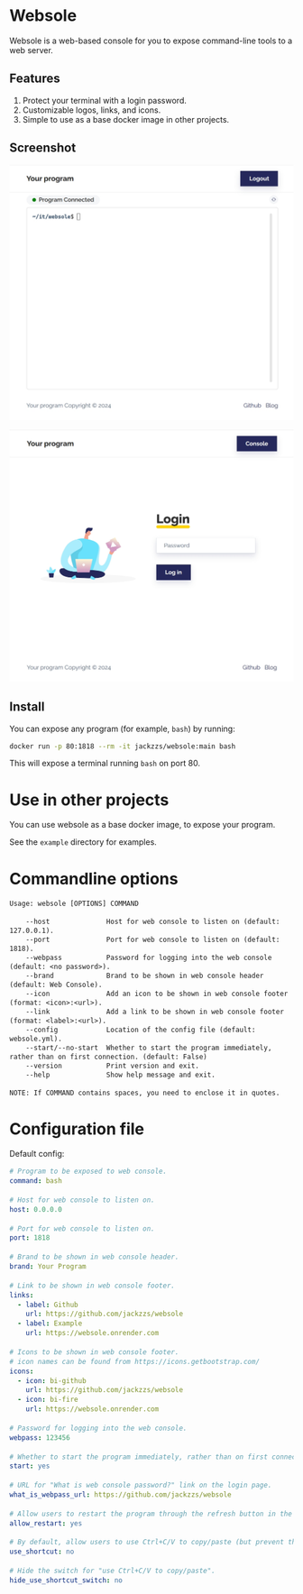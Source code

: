 # Websole

Websole is a web-based console for you to expose command-line tools to a web server.

## Features

1. Protect your terminal with a login password.
2. Customizable logos, links, and icons.
3. Simple to use as a base docker image in other projects.

## Screenshot

![](https://github.com/jackzzs/websole/raw/main/images/example_console.png)

![](https://github.com/jackzzs/websole/raw/main/images/example_login.png)

## Install

You can expose any program (for example, `bash`) by running:

```bash
docker run -p 80:1818 --rm -it jackzzs/websole:main bash
```

This will expose a terminal running `bash` on port 80.

# Use in other projects

You can use websole as a base docker image, to expose your program.

See the `example` directory for examples.

# Commandline options

```
Usage: websole [OPTIONS] COMMAND

    --host              Host for web console to listen on (default: 127.0.0.1).
    --port              Port for web console to listen on (default: 1818).
    --webpass           Password for logging into the web console (default: <no password>).
    --brand             Brand to be shown in web console header (default: Web Console).
    --icon              Add an icon to be shown in web console footer (format: <icon>:<url>).
    --link              Add a link to be shown in web console footer (format: <label>:<url>).
    --config            Location of the config file (default: websole.yml).
    --start/--no-start  Whether to start the program immediately, rather than on first connection. (default: False)
    --version           Print version and exit.
    --help              Show help message and exit.

NOTE: If COMMAND contains spaces, you need to enclose it in quotes.
```

# Configuration file

Default config:
```yaml
# Program to be exposed to web console.
command: bash

# Host for web console to listen on.
host: 0.0.0.0

# Port for web console to listen on.
port: 1818

# Brand to be shown in web console header.
brand: Your Program

# Link to be shown in web console footer.
links:
  - label: Github
    url: https://github.com/jackzzs/websole
  - label: Example
    url: https://websole.onrender.com

# Icons to be shown in web console footer.
# icon names can be found from https://icons.getbootstrap.com/
icons:
  - icon: bi-github
    url: https://github.com/jackzzs/websole
  - icon: bi-fire
    url: https://websole.onrender.com

# Password for logging into the web console.
webpass: 123456

# Whether to start the program immediately, rather than on first connection.
start: yes

# URL for "What is web console password?" link on the login page.
what_is_webpass_url: https://github.com/jackzzs/websole

# Allow users to restart the program through the refresh button in the upper right corner of the console.
allow_restart: yes

# By default, allow users to use Ctrl+C/V to copy/paste (but prevent the shortcut key from reaching the program).
use_shortcut: no

# Hide the switch for "use Ctrl+C/V to copy/paste".
hide_use_shortcut_switch: no
```